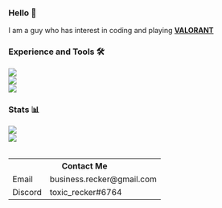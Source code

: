<div class="center">
<h3 class="center">Hello 👋</h3>
<span class="center">I am a guy who has interest in coding and playing <b><a href="https://playvalorant.com">VALORANT</a></b></span>
<br>
<h3 class="center">Experience and Tools 🛠️</h3>
<a href="https://python.org"><img src="https://img.shields.io/badge/Python-3776ab?style=for-the-badge&logo=python&logoColor=white" class="center"></a>
<br>
<a href="https://sqlite.org"><img src="https://img.shields.io/badge/SQLite-47a248?style=for-the-badge&logo=sqlite&logoColor=white" class="center"></a>
<br>
<a href="https://code.visualstudio.com"><img src="https://img.shields.io/badge/VS%20Code-007acc?style=for-the-badge&logo=visual-studio-code&logoColor=white" class="center"></a>
<br>
<h3 class="center">Stats 📊</h3>
<a href="https://github.com/toxicrecker?tab=repositories"><img src="https://github-readme-stats.vercel.app/api?username=toxicrecker&show_icons=true&count_private=false" class="center"></a>
<br>
<a href="https://github.com/toxicrecker?tab=repositories"><img src="https://github-readme-stats.vercel.app/api/top-langs/?username=toxicrecker" class="center"></a>
<br>
<br>
<table>
<tr><th colspan="2">Contact Me</th></tr>
<tr><td>Email</td><td>business.recker@gmail.com</td></tr>
<tr><td>Discord</td><td>toxic_recker#6764</td></tr>
</table>
</div>
